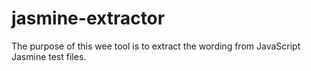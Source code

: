 jasmine-extractor
=================
The purpose of this wee tool is to extract the wording from JavaScript Jasmine test files.